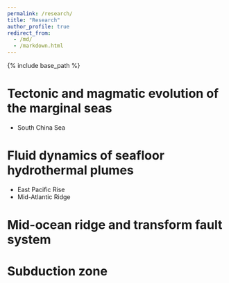 ```yaml
---
permalink: /research/
title: "Research"
author_profile: true
redirect_from: 
  - /md/
  - /markdown.html
---
```

{% include base_path %}

Tectonic and magmatic evolution of the marginal seas
======
* South China Sea

Fluid dynamics of seafloor hydrothermal plumes
======
* East Pacific Rise
* Mid-Atlantic Ridge

Mid-ocean ridge and transform fault system
======

Subduction zone
======
